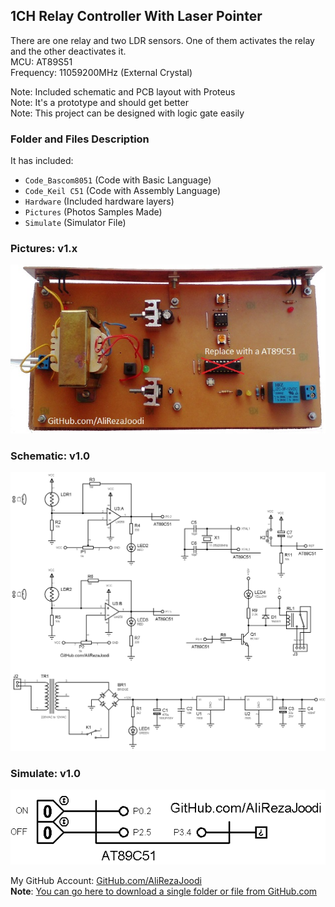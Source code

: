 ## 1CH Relay Controller With Laser Pointer
There are one relay and two LDR sensors. One of them activates the relay and the other deactivates it.  
MCU:		AT89S51  
Frequency:     	11059200MHz (External Crystal)  

Note: Included schematic and PCB layout with Proteus  
Note: It's a prototype and should get better  
Note: This project can be designed with logic gate easily  

### Folder and Files Description
It has included:
- `Code_Bascom8051` (Code with Basic Language)
- `Code_Keil C51` (Code with Assembly Language)
- `Hardware` (Included hardware layers)
- `Pictures` (Photos Samples Made)
- `Simulate` (Simulator File)

### Pictures: v1.x
![](Pictures/v1.x.jpg)

### Schematic: v1.0
![](Hardware/v1.0.png)

### Simulate: v1.0
![](Simulate/v1.0.png)

My GitHub Account: [GitHub.com/AliRezaJoodi](https://github.com/AliRezaJoodi)  
**Note**: [You can go here to download a single folder or file from GitHub.com](https://minhaskamal.github.io/DownGit/#/home)
